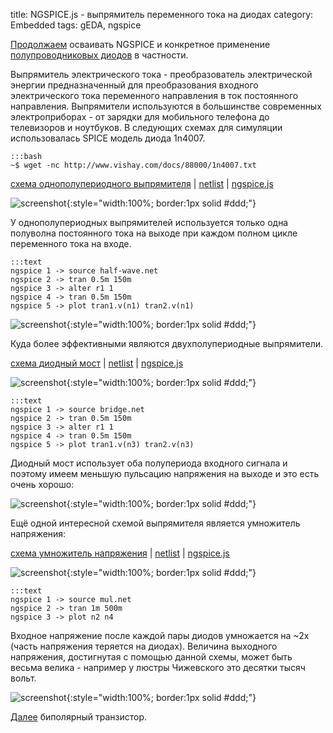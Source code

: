 title: NGSPICE.js - выпрямитель переменного тока на диодах
category: Embedded 
tags: gEDA, ngspice

[Продолжаем]({filename}../2016-10-28-ngspice-introduction/2016-10-28-ngspice-introduction.md) осваивать NGSPICE и конкретное применение [полупроводниковых диодов]({filename}../2016-10-31-ngspice-diode/2016-10-31-ngspice-diode.md) в частности.

Выпрямитель электрического тока - преобразователь электрической энергии предназначенный для преобразования входного электрического тока переменного направления в ток постоянного направления. Выпрямители используются в большинстве современных электроприборах - от зарядки для мобильного телефона до телевизоров и ноутбуков. В следующих схемах для симуляции использовалась SPICE модель диода 1n4007.

<!-- 
<a href="{attach}1n4007.txt"></a>
-->

    :::bash
    ~$ wget -nc http://www.vishay.com/docs/88000/1n4007.txt

[схема однополупериодного выпрямителя]({attach}half-wave.sch) | [netlist]({attach}half-wave.net) | [ngspice.js](https://ngspice.js.org/?gist=fd2a88aab52c56f971179c9a1bd9a502)

![screenshot]({attach}show-img-half-wave.png){:style="width:100%; border:1px solid #ddd;"}

У однополупериодных выпрямителей используется только одна полуволна постоянного тока на выходе при каждом полном цикле переменного тока на входе.

    :::text
    ngspice 1 -> source half-wave.net
    ngspice 2 -> tran 0.5m 150m
    ngspice 3 -> alter r1 1
    ngspice 4 -> tran 0.5m 150m
    ngspice 5 -> plot tran1.v(n1) tran2.v(n1)

![screenshot]({attach}half-wave-canvas.png){:style="width:100%; border:1px solid #ddd;"}

Куда более эффективными являются двухполупериодные выпрямители. 

[схема диодный мост]({attach}bridge.sch) | [netlist]({attach}bridge.net) | [ngspice.js](https://ngspice.js.org/?gist=2cf3ee433d7f6ab178d903d7f1c8ecef)

![screenshot]({attach}show-img-bridge.png){:style="width:100%; border:1px solid #ddd;"}

    :::text
    ngspice 1 -> source bridge.net
    ngspice 2 -> tran 0.5m 150m
    ngspice 3 -> alter r1 1
    ngspice 4 -> tran 0.5m 150m
    ngspice 5 -> plot tran1.v(n3) tran2.v(n3)

Диодный мост использует оба полупериода входного сигнала и поэтому имеем меньшую пульсацию напряжения на выходе и это есть очень хорошо:

![screenshot]({attach}bridge-canvas.png){:style="width:100%; border:1px solid #ddd;"}

Ещё одной интересной схемой выпрямителя является умножитель напряжения:

[схема умножитель напряжения]({attach}mul.sch) | [netlist]({attach}mul.net) | [ngspice.js](https://ngspice.js.org/?gist=b390ade98165e3b89c957c865dff87d2)

![screenshot]({attach}show-img-mul.png){:style="width:100%; border:1px solid #ddd;"}

    :::text
    ngspice 1 -> source mul.net
    ngspice 2 -> tran 1m 500m
    ngspice 3 -> plot n2 n4

Входное напряжение после каждой пары диодов умножается на ~2x (часть напряжения теряется на диодах). Величина выходного напряжения, достигнутая с помощью данной схемы, может быть весьма велика - например у люстры Чижевского это десятки тысяч вольт.

![screenshot]({attach}mul-canvas.png){:style="width:100%; border:1px solid #ddd;"}

[Далее]({filename}../2016-11-02-bipolar-transistor/2016-11-02-bipolar-transistor.md) биполярный транзистор.